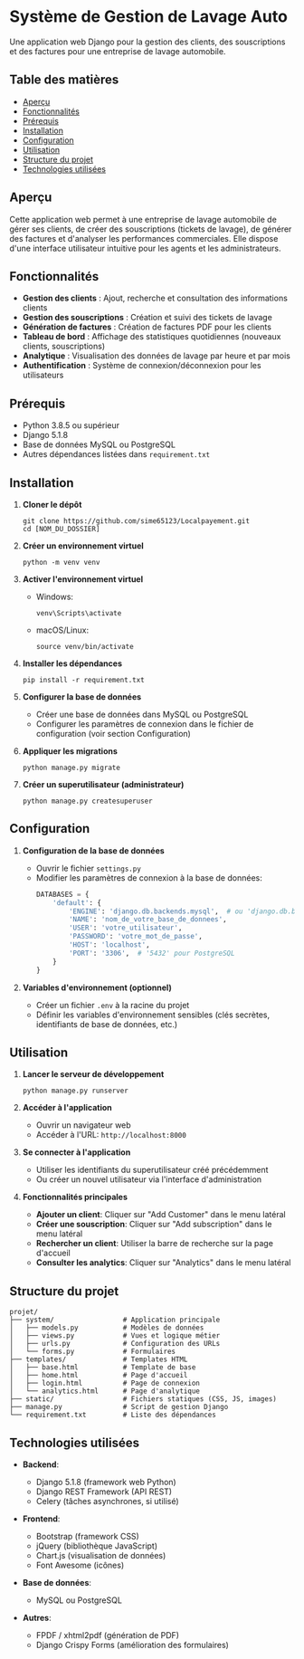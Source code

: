 # Système de Gestion de Lavage Auto

Une application web Django pour la gestion des clients, des souscriptions et des factures pour une entreprise de lavage automobile.

## Table des matières

- [Aperçu](#aperçu)
- [Fonctionnalités](#fonctionnalités)
- [Prérequis](#prérequis)
- [Installation](#installation)
- [Configuration](#configuration)
- [Utilisation](#utilisation)
- [Structure du projet](#structure-du-projet)
- [Technologies utilisées](#technologies-utilisées)

## Aperçu

Cette application web permet à une entreprise de lavage automobile de gérer ses clients, de créer des souscriptions (tickets de lavage), de générer des factures et d'analyser les performances commerciales. Elle dispose d'une interface utilisateur intuitive pour les agents et les administrateurs.

## Fonctionnalités

- **Gestion des clients** : Ajout, recherche et consultation des informations clients
- **Gestion des souscriptions** : Création et suivi des tickets de lavage
- **Génération de factures** : Création de factures PDF pour les clients
- **Tableau de bord** : Affichage des statistiques quotidiennes (nouveaux clients, souscriptions)
- **Analytique** : Visualisation des données de lavage par heure et par mois
- **Authentification** : Système de connexion/déconnexion pour les utilisateurs

## Prérequis

- Python 3.8.5 ou supérieur
- Django 5.1.8
- Base de données MySQL ou PostgreSQL
- Autres dépendances listées dans `requirement.txt`

## Installation

1. **Cloner le dépôt**
   ```
   git clone https://github.com/sime65123/Localpayement.git
   cd [NOM_DU_DOSSIER]
   ```

2. **Créer un environnement virtuel**
   ```
   python -m venv venv
   ```

3. **Activer l'environnement virtuel**
   - Windows:
     ```
     venv\Scripts\activate
     ```
   - macOS/Linux:
     ```
     source venv/bin/activate
     ```

4. **Installer les dépendances**
   ```
   pip install -r requirement.txt
   ```

5. **Configurer la base de données**
   - Créer une base de données dans MySQL ou PostgreSQL
   - Configurer les paramètres de connexion dans le fichier de configuration (voir section Configuration)

6. **Appliquer les migrations**
   ```
   python manage.py migrate
   ```

7. **Créer un superutilisateur (administrateur)**
   ```
   python manage.py createsuperuser
   ```

## Configuration

1. **Configuration de la base de données**
   - Ouvrir le fichier `settings.py`
   - Modifier les paramètres de connexion à la base de données:
     ```python
     DATABASES = {
         'default': {
             'ENGINE': 'django.db.backends.mysql',  # ou 'django.db.backends.postgresql'
             'NAME': 'nom_de_votre_base_de_donnees',
             'USER': 'votre_utilisateur',
             'PASSWORD': 'votre_mot_de_passe',
             'HOST': 'localhost',
             'PORT': '3306',  # '5432' pour PostgreSQL
         }
     }
     ```

2. **Variables d'environnement (optionnel)**
   - Créer un fichier `.env` à la racine du projet
   - Définir les variables d'environnement sensibles (clés secrètes, identifiants de base de données, etc.)

## Utilisation

1. **Lancer le serveur de développement**
   ```
   python manage.py runserver
   ```

2. **Accéder à l'application**
   - Ouvrir un navigateur web
   - Accéder à l'URL: `http://localhost:8000`

3. **Se connecter à l'application**
   - Utiliser les identifiants du superutilisateur créé précédemment
   - Ou créer un nouvel utilisateur via l'interface d'administration

4. **Fonctionnalités principales**
   - **Ajouter un client**: Cliquer sur "Add Customer" dans le menu latéral
   - **Créer une souscription**: Cliquer sur "Add subscription" dans le menu latéral
   - **Rechercher un client**: Utiliser la barre de recherche sur la page d'accueil
   - **Consulter les analytics**: Cliquer sur "Analytics" dans le menu latéral

## Structure du projet

```
projet/
├── system/                 # Application principale
│   ├── models.py           # Modèles de données
│   ├── views.py            # Vues et logique métier
│   ├── urls.py             # Configuration des URLs
│   └── forms.py            # Formulaires
├── templates/              # Templates HTML
│   ├── base.html           # Template de base
│   ├── home.html           # Page d'accueil
│   ├── login.html          # Page de connexion
│   └── analytics.html      # Page d'analytique
├── static/                 # Fichiers statiques (CSS, JS, images)
├── manage.py               # Script de gestion Django
└── requirement.txt         # Liste des dépendances
```

## Technologies utilisées

- **Backend**:
  - Django 5.1.8 (framework web Python)
  - Django REST Framework (API REST)
  - Celery (tâches asynchrones, si utilisé)

- **Frontend**:
  - Bootstrap (framework CSS)
  - jQuery (bibliothèque JavaScript)
  - Chart.js (visualisation de données)
  - Font Awesome (icônes)

- **Base de données**:
  - MySQL ou PostgreSQL

- **Autres**:
  - FPDF / xhtml2pdf (génération de PDF)
  - Django Crispy Forms (amélioration des formulaires)
